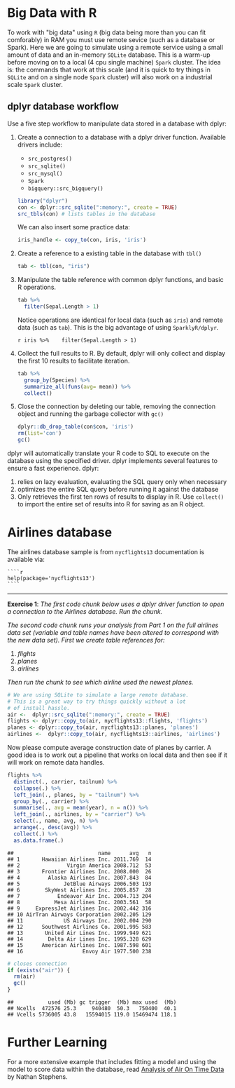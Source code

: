 Big Data with R
===============

To work with "big data" using `R` (big data being more than you can fit comforably) in RAM you must use remote sevice (such as a database or Spark). Here we are going to simulate using a remote service using a small amount of data and an in-memory `SQLite` database. This is a warm-up before moving on to a local (4 cpu single machine) `Spark` cluster. The idea is: the commands that work at this scale (and it is quick to try things in `SQLite` and on a single node `Spark` cluster) will also work on a industrial scale `Spark` cluster.

dplyr database workflow
-----------------------

Use a five step workflow to manipulate data stored in a database with dplyr:

1.  Create a connection to a database with a dplyr driver function. Available drivers include:

    -   `src_postgres()`
    -   `src_sqlite()`
    -   `src_mysql()`
    -   `Spark`
    -   `bigquery::src_bigquery()`

    ``` r
    library("dplyr")
    con <- dplyr::src_sqlite(":memory:", create = TRUE)
    src_tbls(con) # lists tables in the database
    ```

    We can also insert some practice data:

    ``` r
    iris_handle <- copy_to(con, iris, 'iris')
    ```

2.  Create a reference to a existing table in the database with `tbl()`

    ``` r
    tab <- tbl(con, "iris")
    ```

3.  Manipulate the table reference with common dplyr functions, and basic R operations.

    ``` r
    tab %>% 
      filter(Sepal.Length > 1)
    ```

    Notice operations are identical for local data (such as `iris`) and remote data (such as `tab`). This is the big advantage of using `SparklyR/dplyr`.

    `r iris %>%    filter(Sepal.Length > 1)`

4.  Collect the full results to R. By default, dplyr will only collect and display the first 10 results to facilitate iteration.

    ``` r
    tab %>% 
      group_by(Species) %>%
      summarize_all(funs(avg= mean)) %>%
      collect()
    ```

5.  Close the connection by deleting our table, removing the connection object and running the garbage collector with `gc()`

    ``` r
    dplyr::db_drop_table(con$con, 'iris')
    rm(list='con')
    gc()
    ```

dplyr will automatically translate your R code to SQL to execute on the database using the specified driver. dplyr implements several features to ensure a fast experience. dplyr:

1.  relies on lazy evaluation, evaluating the SQL query only when necessary
2.  optimizes the entire SQL query before running it against the database
3.  Only retrieves the first ten rows of results to display in R. Use `collect()` to import the entire set of results into R for saving as an R object.

Airlines database
=================

The airlines database sample is from `nycflights13` documentation is available via:

    ````r
    help(package='nycflights13')
    ````

------------------------------------------------------------------------

**Exercise 1**: *The first code chunk below uses a dplyr driver function to open a connection to the Airlines database. Run the chunk.*

*The second code chunk runs your analysis from Part 1 on the full airlines data set (variable and table names have been altered to correspond with the new data set). First we create table references for:*

1.  *flights*
2.  *planes*
3.  *airlines*

*Then run the chunk to see which airline used the newest planes.*

``` r
# We are using SQLite to simulate a large remote database.
# This is a great way to try things quickly without a lot 
# of install hassle.
air <-  dplyr::src_sqlite(":memory:", create = TRUE)
flights <- dplyr::copy_to(air, nycflights13::flights, 'flights')
planes <- dplyr::copy_to(air, nycflights13::planes, 'planes')
airlines <-  dplyr::copy_to(air, nycflights13::airlines, 'airlines')
```

Now please compute average construction date of planes by carrier. A good idea is to work out a pipeline that works on local data and then see if it will work on remote data handles.

``` r
flights %>%
  distinct(., carrier, tailnum) %>%
  collapse(.) %>% 
  left_join(., planes, by = "tailnum") %>%
  group_by(., carrier) %>%
  summarise(., avg = mean(year), n = n()) %>%
  left_join(., airlines, by = "carrier") %>%
  select(., name, avg, n) %>%
  arrange(., desc(avg)) %>% 
  collect(.) %>% 
  as.data.frame(.)
```

    ##                           name      avg   n
    ## 1       Hawaiian Airlines Inc. 2011.769  14
    ## 2               Virgin America 2008.712  53
    ## 3       Frontier Airlines Inc. 2008.000  26
    ## 4         Alaska Airlines Inc. 2007.843  84
    ## 5              JetBlue Airways 2006.503 193
    ## 6        SkyWest Airlines Inc. 2005.857  28
    ## 7            Endeavor Air Inc. 2004.713 204
    ## 8           Mesa Airlines Inc. 2003.561  58
    ## 9     ExpressJet Airlines Inc. 2002.442 316
    ## 10 AirTran Airways Corporation 2002.205 129
    ## 11             US Airways Inc. 2002.004 290
    ## 12      Southwest Airlines Co. 2001.995 583
    ## 13       United Air Lines Inc. 1999.949 621
    ## 14        Delta Air Lines Inc. 1995.328 629
    ## 15      American Airlines Inc. 1987.598 601
    ## 16                   Envoy Air 1977.500 238

``` r
# closes connection
if (exists("air")) { 
  rm(air)
  gc()
}
```

    ##           used (Mb) gc trigger  (Mb) max used  (Mb)
    ## Ncells  472576 25.3     940480  50.3   750400  40.1
    ## Vcells 5736005 43.8   15594015 119.0 15469474 118.1

Further Learning
================

For a more extensive example that includes fitting a model and using the model to score data within the database, read [Analysis of Air On Time Data](http://www.rpubs.com/nwstephens/airontime) by Nathan Stephens.
